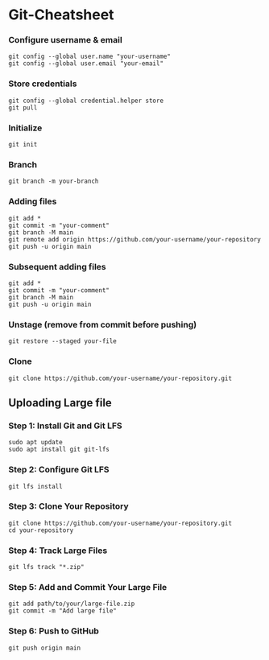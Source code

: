 # Git-Cheatsheet

### Configure username & email
```
git config --global user.name "your-username"
git config --global user.email "your-email"
```

### Store credentials
```
git config --global credential.helper store
git pull
```

### Initialize
```
git init
```

### Branch
```
git branch -m your-branch
```

### Adding files
```
git add *
git commit -m "your-comment"
git branch -M main
git remote add origin https://github.com/your-username/your-repository
git push -u origin main
```

### Subsequent adding files
```
git add *
git commit -m "your-comment"
git branch -M main
git push -u origin main
```

### Unstage (remove from commit before pushing)
```
git restore --staged your-file
```

### Clone
```
git clone https://github.com/your-username/your-repository.git
```

## Uploading Large file
### Step 1: Install Git and Git LFS
```
sudo apt update
sudo apt install git git-lfs
```

### Step 2: Configure Git LFS
```
git lfs install
```

### Step 3: Clone Your Repository
```
git clone https://github.com/your-username/your-repository.git
cd your-repository
```

### Step 4: Track Large Files
```
git lfs track "*.zip"
```

### Step 5: Add and Commit Your Large File
```
git add path/to/your/large-file.zip
git commit -m "Add large file"
```

### Step 6: Push to GitHub
```
git push origin main
```
